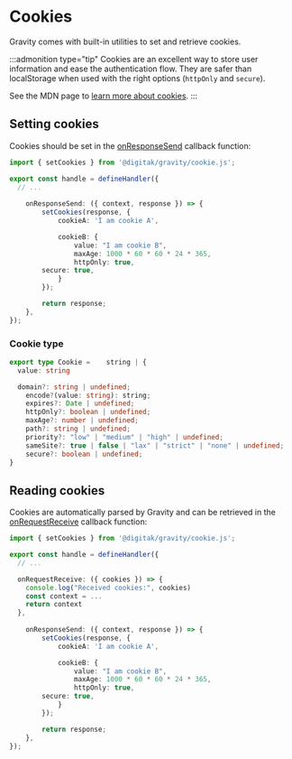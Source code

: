 # Cookies

Gravity comes with built-in utilities to set and retrieve cookies.

:::admonition type="tip"
Cookies are an excellent way to store user information and ease the authentication flow. They are safer than localStorage when used with the right options (`httpOnly` and `secure`).

See the MDN page to [learn more about cookies](https://developer.mozilla.org/en-US/docs/Web/HTTP/Cookies).
:::

## Setting cookies

Cookies should be set in the [onResponseSend](/docs/usage/events#_4-onresponsesend) callback function:

```ts
import { setCookies } from '@digitak/gravity/cookie.js';

export const handle = defineHandler({
  // ...
  
	onResponseSend: ({ context, response }) => {
		setCookies(response, {
			cookieA: 'I am cookie A',

			cookieB: {
				value: "I am cookie B",
				maxAge: 1000 * 60 * 60 * 24 * 365,
				httpOnly: true,
        secure: true,
			}
		});

		return response;
	},
});
```

### Cookie type

```ts
export type Cookie = 	string | {
  value: string

  domain?: string | undefined;
	encode?(value: string): string;
	expires?: Date | undefined;
	httpOnly?: boolean | undefined;
	maxAge?: number | undefined;
	path?: string | undefined;
	priority?: "low" | "medium" | "high" | undefined;
	sameSite?: true | false | "lax" | "strict" | "none" | undefined;
	secure?: boolean | undefined;
}
```


## Reading cookies

Cookies are automatically parsed by Gravity and can be retrieved in the [onRequestReceive](/docs/usage/events#_2-onrequestreceive) callback function:

```ts
import { setCookies } from '@digitak/gravity/cookie.js';

export const handle = defineHandler({
  // ...

  onRequestReceive: ({ cookies }) => {
    console.log("Received cookies:", cookies)
    const context = ...
    return context
  },
  
	onResponseSend: ({ context, response }) => {
		setCookies(response, {
			cookieA: 'I am cookie A',

			cookieB: {
				value: "I am cookie B",
				maxAge: 1000 * 60 * 60 * 24 * 365,
				httpOnly: true,
        secure: true,
			}
		});

		return response;
	},
});
```
